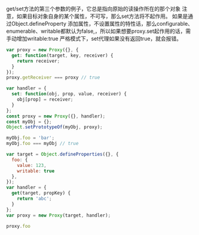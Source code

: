 get/set方法的第三个参数的例子，它总是指向原始的读操作所在的那个对象
注意，如果目标对象自身的某个属性，不可写，那么set方法将不起作用。
如果是通过Object.defineProperty 添加属性，不设置属性的特性话，那么configurable、enumerable、writable都默认为false,，所以如果想要proxy.set起作用的话，需手动增加writable:true
严格模式下，set代理如果没有返回true，就会报错。

```javascript
var proxy = new Proxy({}, {
  get: function(target, key, receiver) {
    return receiver;
  }
});
proxy.getReceiver === proxy // true
```
``` javascript
var handler = {
  set: function(obj, prop, value, receiver) {
    obj[prop] = receiver;
  }
};
const proxy = new Proxy({}, handler);
const myObj = {};
Object.setPrototypeOf(myObj, proxy);

myObj.foo = 'bar';
myObj.foo === myObj // true
```

``` javascript
var target = Object.defineProperties({}, {
  foo: {
    value: 123,
    writable: true
  },
});
var handler = {
  get(target, propKey) {
    return 'abc';
  }
};
var proxy = new Proxy(target, handler);

proxy.foo
```